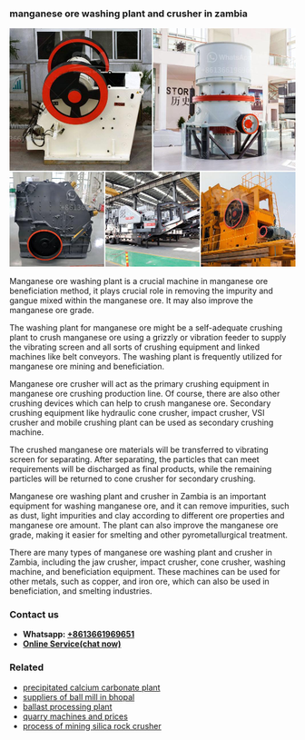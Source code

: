 <h3>manganese ore washing plant and crusher in zambia</h3><img src='1708498032.jpg' alt=''><p>Manganese ore washing plant is a crucial machine in manganese ore beneficiation method, it plays crucial role in removing the impurity and gangue mixed within the manganese ore. It may also improve the manganese ore grade.</p><p>The washing plant for manganese ore might be a self-adequate crushing plant to crush manganese ore using a grizzly or vibration feeder to supply the vibrating screen and all sorts of crushing equipment and linked machines like belt conveyors. The washing plant is frequently utilized for manganese ore mining and beneficiation.</p><p>Manganese ore crusher will act as the primary crushing equipment in manganese ore crushing production line. Of course, there are also other crushing devices which can help to crush manganese ore. Secondary crushing equipment like hydraulic cone crusher, impact crusher, VSI crusher and mobile crushing plant can be used as secondary crushing machine.</p><p>The crushed manganese ore materials will be transferred to vibrating screen for separating. After separating, the particles that can meet requirements will be discharged as final products, while the remaining particles will be returned to cone crusher for secondary crushing.</p><p>Manganese ore washing plant and crusher in Zambia is an important equipment for washing manganese ore, and it can remove impurities, such as dust, light impurities and clay according to different ore properties and manganese ore amount. The plant can also improve the manganese ore grade, making it easier for smelting and other pyrometallurgical treatment.</p><p>There are many types of manganese ore washing plant and crusher in Zambia, including the jaw crusher, impact crusher, cone crusher, washing machine, and beneficiation equipment. These machines can be used for other metals, such as copper, and iron ore, which can also be used in beneficiation, and smelting industries.</p><h3>Contact us</h3><ul><li><strong>Whatsapp:&nbsp;<a href="https://wa.me/8613661969651">+8613661969651</a></strong></li><li><a href="https://swt.shibang-china.com/?git&amp;zhl&amp;manganese ore washing plant and crusher in zambia"><strong>Online Service(chat now)</strong></a></li></ul><h3>Related</h3><ul><li><a href='precipitated calcium carbonate plant.md'>precipitated calcium carbonate plant</a></li><li><a href='suppliers of ball mill in bhopal.md'>suppliers of ball mill in bhopal</a></li><li><a href='ballast processing plant.md'>ballast processing plant</a></li><li><a href='quarry machines and prices.md'>quarry machines and prices</a></li><li><a href='process of mining silica rock crusher.md'>process of mining silica rock crusher</a></li></ul>